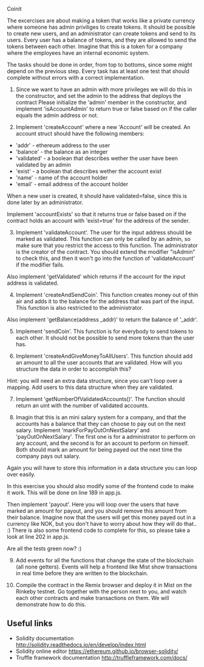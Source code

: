 Coinit

The excercises are about making a token that works like a private currency where someone has admin priviliges to create tokens. It should be possible to create new users, and an administrator can create tokens and send to its users. Every user has a balance of tokens, and they are allowed to send the tokens between each other. Imagine that this is a token for a company where the employees have an internal economic system.

The tasks should be done in order, from top to bottoms, since some might depend on the previous step. Every task has at least one test that should complete without errors with a correct implementation.


1. Since we want to have an admin with more privileges we will do this in the constructor, and set the admin to the address that deploys the contract Please initialize the 'admin' member in the constructor, and implement 'isAccountAdmin' to return true or false based on if the caller equals the admin address or not.


2. Implement 'createAccount' where a new 'Account' will be created. An account struct should have the following members: 
- 'addr' - ethereum address to the user
- 'balance' - the balance as an integer
- 'validated' - a boolean that describes wether the user have been validated by an admin
- 'exist' - a boolean that describes wether the account exist
- 'name' - name of the account holder
- 'email' - email address of the account holder

When a new user is created, it should have validated=false, since this is done later by an administrator.

Implement 'accountExists' so that it returns true or false based on if the contract holds an account with 'exist=true' for the address of the sender.

3. Implement 'validateAccount'. The user for the input address should be marked as validated. This function can only be called by an admin, so make sure that you restrict the access to this function. The administrator is the creator of the contract. You should extend the modifier "isAdmin" to check this, and then it won't go into the function of 'validateAccount' if the modifier fails.

Also implement 'getValidated' which returns if the account for the input address is validated.

4. Implement 'createAndSendCoin'. This function creates money out of thin air and adds it to the balance for the address that was part of the input. This function is also restricted to the administrator.

Also implement 'getBalance(address _addr)' to return the balance of '_addr'.

5. Implement 'sendCoin'. This function is for everybody to send tokens to each other. It should not be possible to send more tokens than the user has.

6. Implement 'createAndGiveMoneyToAllUsers'. This function should add an amount to all the user accounts that are validated. How will you structure the data in order to accomplish this?

Hint: you will need an extra data structure, since you can't loop over a mapping. Add users to this data structure when they are validated.

7. Implement 'getNumberOfValidatedAccounts()'. The function should return an uint with the number of validated accounts.

8. Imagin that this is an mini salary system for a company, and that the accounts has a balance that they can choose to pay out on the next salary. Implement 'markForPayOutOnNextSalary' and 'payOutOnNextSalary'. The first one is for a administrator to perform on any account, and the second is for an account to perform on himself. Both should mark an amount for being payed out the next time the company pays out salary. 

Again you will have to store this information in a data structure you can loop over easily.

In this exercise you should also modify some of the frontend code to make it work. This will be done on line 189 in app.js.

Then implement 'payout'. Here you will loop over the users that have marked an amount for payout, and you should remove this amount from their balance. Imagine now that the users will get this money payed out in a currency like NOK, but you don't have to worry about how they will do that.. :) There is also some frontend code to complete for this, so please take a look at line 202 in app.js.

Are all the tests green now? :)

9. Add events for all the functions that change the state of the blockchain (all none getters). Events will help a frontend like Mist show transactions in real time before they are written to the blockchain.

10. Compile the contract in the Remix browser and deploy it in Mist on the Rinkeby testnet. Go together with the person next to you, and watch each other contracts and make transactions on them. We will demonstrate how to do this.

## Useful links
- Solidity documentation http://solidity.readthedocs.io/en/develop/index.html
- Solidity online editor https://ethereum.github.io/browser-solidity/
- Truffle framework documentation http://truffleframework.com/docs/